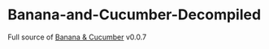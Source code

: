 # Banana-and-Cucumber-Decompiled

Full source of [Banana & Cucumber](https://store.steampowered.com/app/3015610/Banana__Cucumber/) v0.0.7

